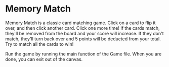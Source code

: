 # Memory Match
Memory Match is a classic card matching game. Click on a card to flip it over, and then click another card. Click one more time! If the cards match, they'll be removed from the board and your score will increase. If they don't match, they'll turn back over and 5 points will be deducted from your total. Try to match all the cards to win!

Run the game by running the main function of the Game file. When you are done, you can exit out of the canvas. 
